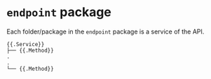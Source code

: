 # `endpoint` package

Each folder/package in the `endpoint` package is a service of the API.

```text
{{.Service}}
├── {{.Method}}
.
.
└── {{.Method}}
```
